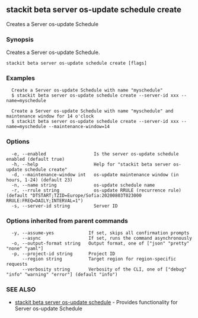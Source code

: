 ## stackit beta server os-update schedule create

Creates a Server os-update Schedule

### Synopsis

Creates a Server os-update Schedule.

```
stackit beta server os-update schedule create [flags]
```

### Examples

```
  Create a Server os-update Schedule with name "myschedule"
  $ stackit beta server os-update schedule create --server-id xxx --name=myschedule

  Create a Server os-update Schedule with name "myschedule" and maintenance window for 14 o'clock
  $ stackit beta server os-update schedule create --server-id xxx --name=myschedule --maintenance-window=14
```

### Options

```
  -e, --enabled                  Is the server os-update schedule enabled (default true)
  -h, --help                     Help for "stackit beta server os-update schedule create"
  -d, --maintenance-window int   os-update maintenance window (in hours, 1-24) (default 23)
  -n, --name string              os-update schedule name
  -r, --rrule string             os-update RRULE (recurrence rule) (default "DTSTART;TZID=Europe/Sofia:20200803T023000 RRULE:FREQ=DAILY;INTERVAL=1")
  -s, --server-id string         Server ID
```

### Options inherited from parent commands

```
  -y, --assume-yes             If set, skips all confirmation prompts
      --async                  If set, runs the command asynchronously
  -o, --output-format string   Output format, one of ["json" "pretty" "none" "yaml"]
  -p, --project-id string      Project ID
      --region string          Target region for region-specific requests
      --verbosity string       Verbosity of the CLI, one of ["debug" "info" "warning" "error"] (default "info")
```

### SEE ALSO

* [stackit beta server os-update schedule](./stackit_beta_server_os-update_schedule.md)	 - Provides functionality for Server os-update Schedule

